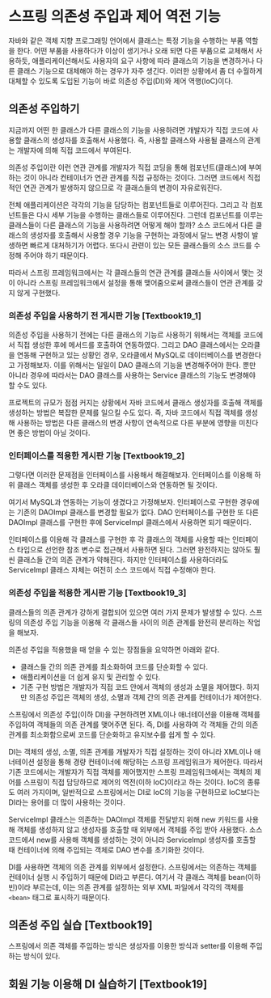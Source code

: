 # 스프링 의존성 주입과 제어 역전 기능

자바와 같은 객체 지향 프로그래밍 언어에서 클래스는 특정 기능을 수행하는 부품 역할을 한다. 어떤 부품을 사용하다가 이상이 생기거나 오래 되면 다른 부품으로 교체해서 사용하듯, 애플리케이션해서도 사용자의 요구 사항에 따라 클래스의 기능을 변경하거나 다른 클래스 기능으로 대체해야 하는 경우가 자주 생긴다. 이러한 상황에서 좀 더 수월하게 대체할 수 있도록 도입된 기능이 바로 의존성 주입(DI)와 제어 역행(IoC)이다.



## 의존성 주입하기

지금까지 어떤 한 클래스가 다른 클래스의 기능을 사용하려면 개발자가 직접 코드에 사용할 클래스의 생성자를 호출해서 사용했다. 즉, 사용할 클래스와 사용될 클래스의 관계는 개발자에 의해 직접 코드에서 부여된다.

의존성 주입이란 이런 연관 관계를 개발자가 직접 코딩을 통해 컴포넌트(클래스)에 부여하는 것이 아니라 컨테이너가 연관 관계를 직접 규정하는 것이다. 그러면 코드에서 직접적인 연관 관계가 발생하지 않으므로 각 클래스들의 변경이 자유로워진다.

전체 애플리케이션은 각각의 기능을 담당하는 컴포넌트들로 이루어진다. 그리고 각 컴포넌트들은 다시 세부 기능을 수행하는 클래스들로 이루어진다. 그런데 컴포넌트를 이루는 클래스들이 다른 클래스의 기능을 사용하려면 어떻게 해야 할까? 소스 코드에서 다른 클래스의 생성자를 호출해서 사용할 경우 기능을 구현하는 과정에서 달느 변경 사항이 발생하면 빠르게 대처하기가 어렵다. 또다시 관련이 있는 모든 클래스들의 소스 코드를 수정해 주어야 하기 때문이다.

따라서 스프링 프레임워크에서는 각 클래스들의 연관 관계를 클래스들 사이에서 맺는 것이 아니라 스프링 프레임워크에서 설정을 통해 맺어줌으로써 클래스들이 연관 관계를 갖지 않게 구현했다.



### 의존성 주입을 사용하기 전 게시판 기능 [Textbook19_1]

의존성 주입을 사용하기 전에는 다른 클래스의 기능르 사용하기 위해서는 객체를 코드에서 직접 생성한 후에 메서드를 호출하여 연동하였다. 그리고 DAO 클래스에서는 오라클을 연동해 구현하고 있는 상황인 경우, 오라클에서 MySQL로 데이터베이스를 변경한다고 가정해보자. 이를 위해서는 일일이 DAO 클래스의 기능을 변경해주어야 한다. 뿐만 아니라 경우에 따라서는 DAO 클래스를 사용하는 Service 클래스의 기능도 변경해야 할 수도 있다.

프로젝트의 규모가 점점 커지는 상황에서 자바 코드에서 클래스 생성자를 호출해 객체를 생성하는 방법은 복잡한 문제를 일으킬 수도 있다. 즉, 자바 코드에서 직접 객체를 생성해 사용하는 방법은 다른 클래스의 변경 사항이 연속적으로 다른 부분에 영향을 미친다면 좋은 방법이 아닐 것이다.



### 인터페이스를 적용한 게시판 기능 [Textbook19_2]

그렇다면 이러한 문제점을 인터페이스를 사용해서 해결해보자. 인터페이스를 이용해 하위 클래스 객체를 생성한 후 오라클 데이터베이스와 연동하면 될 것이다. 

여기서 MySQL과 연동하는 기능이 생겼다고 가정해보자. 인터페이스로 구현한 경우에는 기존의 DAOImpl 클래스를 변경할 필요가 없다. DAO 인터페이스를 구현한 또 다른 DAOImpl 클래스를 구현한 후에 ServiceImpl 클래스에서 사용하면 되기 때문이다.

인터페이스를 이용해 각 클래스를 구현한 후 각 클래스의 객체를 사용할 때는 인터페이스 타입으로 선언한 참조 변수로 접근해서 사용하면 된다. 그러면 완전하지는 않아도 훨씬 클래스들 간의 의존 관계가 약해진다. 하지만 인터페이스를 사용하더라도 ServiceImpl 클래스 자체는 여전히 소스 코드에서 직접 수정해야 한다.



### 의존성 주입을 적용한 게시판 기능 [Textbook19_3]

클래스들의 의존 관계가 강하게 결합되어 있으면 여러 가지 문제가 발생할 수 있다. 스프링의 의존성 주입 기능을 이용해 각 클래스들 사이의 의존 관계를 완전히 분리하는 작업을 해보자.

의존성 주입을 적용했을 때 얻을 수 있는 장점들을 요약하면 아래와 같다.

+ 클래스들 간의 의존 관계를 최소화하여 코드를 단순화할 수 있다.
+ 애플리케이션을 더 쉽게 유지 및 관리할 수 있다.
+ 기존 구현 방법은 개발자가 직접 코드 안에서 객체의 생성과 소멸을 제어했다. 하지만 의존성 주입은 객체의 생성, 소멸과 객체 간의 의존 관계를 컨테이너가 제어한다.

스프링에서 의존성 주입(이하 DI)을 구현하려면 XML이나 애너테이션을 이용해 객체를 주입하여 객체들의 의존 관계를 맺어주면 된다. 즉, DI를 사용하여 각 객체들 간의 의존 관계를 최소화함으로써 코드를 단순화하고 유지보수를 쉽게 할 수 있다.

DI는 객체의 생성, 소멸, 의존 관계를 개발자가 직접 설정하는 것이 아니라 XML이나 애너테이션 설정을 통해 경량 컨테이너에 해당하는 스프링 프레임워크가 제어한다. 따라서 기존 코드에서는 개발자가 직접 객체를 제어했지만 스프링 프레임워크에서는 객체의 제어를 스프링이 직접 담당하므로 제어의 역전(이하 IoC)이라고 하는 것이다. IoC의 종류도 여러 가지이며, 일반적으로 스프링에서는 DI로 IoC의 기능을 구현하므로 IoC보다는 DI라는 용어를 더 많이 사용하는 것이다.

ServiceImpl 클래스는 의존하는 DAOImpl 객체를 전달받지 위해 new 키워드를 사용해 객체를 생성하지 않고 생성자를 호출할 때 외부에서 객체를 주입 받아 사용했다. 소스 코드에서 new를 사용해 객체를 생성하는 것이 아니라 ServiceImpl 생성자를 호출할 때 컨테이너에 의해 주입되는 객체로 DAO 변수를 초기화한 것이다.

DI를 사용하면 객체의 의존 관계를 외부에서 설정한다. 스프링에서는 의존하는 객체를 컨테이너 실행 시 주입하기 때문에 DI라고 부른다. 여기서 각 클래스 객체를 bean(이하 빈)이라 부르는데, 이는 의존 관계를 설정하는 외부 XML 파일에서 각각의 객체를 `<bean>` 태그로 표시하기 때문이다.



## 의존성 주입 실습 [Textbook19]

스프링에서 의존 객체를 주입하는 방식은 생성자를 이용한 방식과 setter를 이용해 주입하는 방식이 있다.



## 회원 기능 이용해 DI 실습하기 [Textbook19]